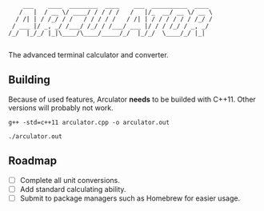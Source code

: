 ```
    ___    ____  ________  ____    ___  __________  ____ 
   /   |  / __ \/ ____/ / / / /   /   |/_  __/ __ \/ __ \
  / /| | / /_/ / /   / / / / /   / /| | / / / / / / /_/ /
 / ___ |/ _, _/ /___/ /_/ / /___/ ___ |/ / / /_/ / _, _/ 
/_/  |_/_/ |_|\____/\____/_____/_/  |_/_/  \____/_/ |_|  
                                                         
```

The advanced terminal calculator and converter.

## Building
Because of used features, Arculator **needs** to be builded with C++11. Other versions will probably not work.

```
g++ -std=c++11 arculator.cpp -o arculator.out
```

```
./arculator.out
```

## Roadmap
- [ ] Complete all unit conversions.
- [ ] Add standard calculating ability.
- [ ] Submit to package managers such as Homebrew for easier usage.

